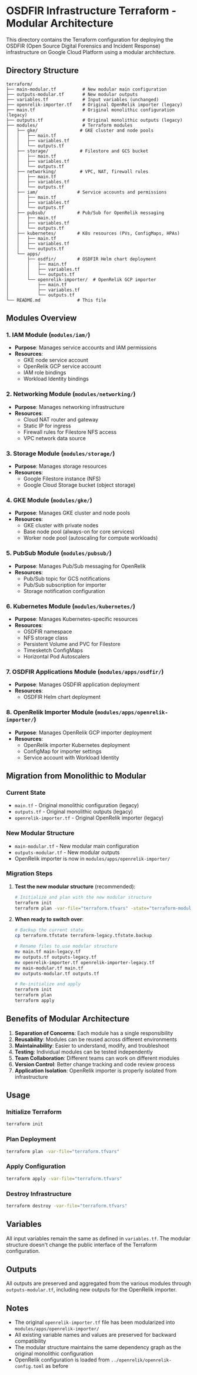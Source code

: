 # OSDFIR Infrastructure Terraform - Modular Architecture

This directory contains the Terraform configuration for deploying the OSDFIR (Open Source Digital Forensics and Incident Response) infrastructure on Google Cloud Platform using a modular architecture.

## Directory Structure

```
terraform/
├── main-modular.tf          # New modular main configuration
├── outputs-modular.tf       # New modular outputs
├── variables.tf             # Input variables (unchanged)
├── openrelik-importer.tf    # Original OpenRelik importer (legacy)
├── main.tf                  # Original monolithic configuration (legacy)
├── outputs.tf               # Original monolithic outputs (legacy)
├── modules/                 # Terraform modules
│   ├── gke/                # GKE cluster and node pools
│   │   ├── main.tf
│   │   ├── variables.tf
│   │   └── outputs.tf
│   ├── storage/            # Filestore and GCS bucket
│   │   ├── main.tf
│   │   ├── variables.tf
│   │   └── outputs.tf
│   ├── networking/         # VPC, NAT, firewall rules
│   │   ├── main.tf
│   │   ├── variables.tf
│   │   └── outputs.tf
│   ├── iam/               # Service accounts and permissions
│   │   ├── main.tf
│   │   ├── variables.tf
│   │   └── outputs.tf
│   ├── pubsub/            # Pub/Sub for OpenRelik messaging
│   │   ├── main.tf
│   │   ├── variables.tf
│   │   └── outputs.tf
│   ├── kubernetes/        # K8s resources (PVs, ConfigMaps, HPAs)
│   │   ├── main.tf
│   │   ├── variables.tf
│   │   └── outputs.tf
│   └── apps/
│       ├── osdfir/        # OSDFIR Helm chart deployment
│       │   ├── main.tf
│       │   ├── variables.tf
│       │   └── outputs.tf
│       └── openrelik-importer/  # OpenRelik GCP importer
│           ├── main.tf
│           ├── variables.tf
│           └── outputs.tf
└── README.md              # This file
```

## Modules Overview

### 1. IAM Module (`modules/iam/`)
- **Purpose**: Manages service accounts and IAM permissions
- **Resources**: 
  - GKE node service account
  - OpenRelik GCP service account
  - IAM role bindings
  - Workload Identity bindings

### 2. Networking Module (`modules/networking/`)
- **Purpose**: Manages networking infrastructure
- **Resources**:
  - Cloud NAT router and gateway
  - Static IP for ingress
  - Firewall rules for Filestore NFS access
  - VPC network data source

### 3. Storage Module (`modules/storage/`)
- **Purpose**: Manages storage resources
- **Resources**:
  - Google Filestore instance (NFS)
  - Google Cloud Storage bucket (object storage)

### 4. GKE Module (`modules/gke/`)
- **Purpose**: Manages GKE cluster and node pools
- **Resources**:
  - GKE cluster with private nodes
  - Base node pool (always-on for core services)
  - Worker node pool (autoscaling for compute workloads)

### 5. PubSub Module (`modules/pubsub/`)
- **Purpose**: Manages Pub/Sub messaging for OpenRelik
- **Resources**:
  - Pub/Sub topic for GCS notifications
  - Pub/Sub subscription for importer
  - Storage notification configuration

### 6. Kubernetes Module (`modules/kubernetes/`)
- **Purpose**: Manages Kubernetes-specific resources
- **Resources**:
  - OSDFIR namespace
  - NFS storage class
  - Persistent Volume and PVC for Filestore
  - Timesketch ConfigMaps
  - Horizontal Pod Autoscalers

### 7. OSDFIR Applications Module (`modules/apps/osdfir/`)
- **Purpose**: Manages OSDFIR application deployment
- **Resources**:
  - OSDFIR Helm chart deployment

### 8. OpenRelik Importer Module (`modules/apps/openrelik-importer/`)
- **Purpose**: Manages OpenRelik GCP importer deployment
- **Resources**:
  - OpenRelik importer Kubernetes deployment
  - ConfigMap for importer settings
  - Service account with Workload Identity

## Migration from Monolithic to Modular

### Current State
- `main.tf` - Original monolithic configuration (legacy)
- `outputs.tf` - Original monolithic outputs (legacy)
- `openrelik-importer.tf` - Original OpenRelik importer (legacy)

### New Modular Structure
- `main-modular.tf` - New modular main configuration
- `outputs-modular.tf` - New modular outputs
- OpenRelik importer is now in `modules/apps/openrelik-importer/`

### Migration Steps

1. **Test the new modular structure** (recommended):
   ```bash
   # Initialize and plan with the new modular structure
   terraform init
   terraform plan -var-file="terraform.tfvars" -state="terraform-modular.tfstate"
   ```

2. **When ready to switch over**:
   ```bash
   # Backup the current state
   cp terraform.tfstate terraform-legacy.tfstate.backup
   
   # Rename files to use modular structure
   mv main.tf main-legacy.tf
   mv outputs.tf outputs-legacy.tf
   mv openrelik-importer.tf openrelik-importer-legacy.tf
   mv main-modular.tf main.tf
   mv outputs-modular.tf outputs.tf
   
   # Re-initialize and apply
   terraform init
   terraform plan
   terraform apply
   ```

## Benefits of Modular Architecture

1. **Separation of Concerns**: Each module has a single responsibility
2. **Reusability**: Modules can be reused across different environments
3. **Maintainability**: Easier to understand, modify, and troubleshoot
4. **Testing**: Individual modules can be tested independently
5. **Team Collaboration**: Different teams can work on different modules
6. **Version Control**: Better change tracking and code review process
7. **Application Isolation**: OpenRelik importer is properly isolated from infrastructure

## Usage

### Initialize Terraform
```bash
terraform init
```

### Plan Deployment
```bash
terraform plan -var-file="terraform.tfvars"
```

### Apply Configuration
```bash
terraform apply -var-file="terraform.tfvars"
```

### Destroy Infrastructure
```bash
terraform destroy -var-file="terraform.tfvars"
```

## Variables

All input variables remain the same as defined in `variables.tf`. The modular structure doesn't change the public interface of the Terraform configuration.

## Outputs

All outputs are preserved and aggregated from the various modules through `outputs-modular.tf`, including new outputs for the OpenRelik importer.

## Notes

- The original `openrelik-importer.tf` file has been modularized into `modules/apps/openrelik-importer/`
- All existing variable names and values are preserved for backward compatibility
- The modular structure maintains the same dependency graph as the original monolithic configuration
- OpenRelik configuration is loaded from `../openrelik/openrelik-config.toml` as before